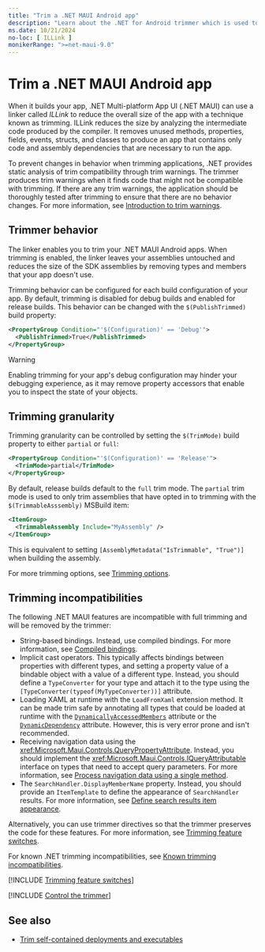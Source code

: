 ```yaml
---
title: "Trim a .NET MAUI Android app"
description: "Learn about the .NET for Android trimmer which is used to eliminate unused code from a .NET MAUI Android app in order to reduce its size."
ms.date: 10/21/2024
no-loc: [ ILLink ]
monikerRange: ">=net-maui-9.0"
---
```


# Trim a .NET MAUI Android app

When it builds your app, .NET Multi-platform App UI (.NET MAUI) can use a linker called *ILLink* to reduce the overall size of the app with a technique known as trimming. ILLink reduces the size by analyzing the intermediate code produced by the compiler. It removes unused methods, properties, fields, events, structs, and classes to produce an app that contains only code and assembly dependencies that are necessary to run the app.

To prevent changes in behavior when trimming applications, .NET provides static analysis of trim compatibility through trim warnings. The trimmer produces trim warnings when it finds code that might not be compatible with trimming. If there are any trim warnings, the application should be thoroughly tested after trimming to ensure that there are no behavior changes. For more information, see [Introduction to trim warnings](/dotnet/core/deploying/trimming/fixing-warnings).

## Trimmer behavior

The linker enables you to trim your .NET MAUI Android apps. When trimming is enabled, the linker leaves your assemblies untouched and reduces the size of the SDK assemblies by removing types and members that your app doesn't use.

Trimming behavior can be configured for each build configuration of your app. By default, trimming is disabled for debug builds and enabled for release builds. This behavior can be changed with the `$(PublishTrimmed)` build property:

```xml
<PropertyGroup Condition="'$(Configuration)' == 'Debug'">
  <PublishTrimmed>True</PublishTrimmed>
</PropertyGroup>
```

> [!WARNING]
> Enabling trimming for your app's debug configuration may hinder your debugging experience, as it may remove property accessors that enable you to inspect the state of your objects.

## Trimming granularity

Trimming granularity can be controlled by setting the `$(TrimMode)` build property to either `partial` or `full`:

```xml
<PropertyGroup Condition="'$(Configuration)' == 'Release'">
  <TrimMode>partial</TrimMode>
</PropertyGroup>
```

By default, release builds default to the `full` trim mode. The `partial` trim mode is used to only trim assemblies that have opted in to trimming with the `$(TrimmableAsssembly)` MSBuild item:

```xml
<ItemGroup>
  <TrimmableAssembly Include="MyAssembly" />
</ItemGroup>
```

This is equivalent to setting `[AssemblyMetadata("IsTrimmable", "True")]` when building the assembly.

For more trimming options, see [Trimming options](/dotnet/core/deploying/trimming/trimming-options).

## Trimming incompatibilities

The following .NET MAUI features are incompatible with full trimming and will be removed by the trimmer:

- String-based bindings. Instead, use compiled bindings. For more information, see [Compiled bindings](~/fundamentals/data-binding/compiled-bindings.md).
- Implicit cast operators. This typically affects bindings between properties with different types, and setting a property value of a bindable object with a value of a different type. Instead, you should define a `TypeConverter` for your type and attach it to the type using the `[TypeConverter(typeof(MyTypeConverter))]` attribute.
- Loading XAML at runtime with the `LoadFromXaml` extension method. It can be made trim safe by annotating all types that could be loaded at runtime with the [`DynamicallyAccessedMembers`](xref:System.Diagnostics.CodeAnalysis.DynamicallyAccessedMembersAttribute) attribute or the [`DynamicDependency`](xref:System.Diagnostics.CodeAnalysis.DynamicDependencyAttribute) attribute. However, this is very error prone and isn't recommended.
- Receiving navigation data using the <xref:Microsoft.Maui.Controls.QueryPropertyAttribute>. Instead, you should implement the <xref:Microsoft.Maui.Controls.IQueryAttributable> interface on types that need to accept query parameters. For more information, see [Process navigation data using a single method](~/fundamentals/shell/navigation.md#process-navigation-data-using-a-single-method).
- The `SearchHandler.DisplayMemberName` property. Instead, you should provide an `ItemTemplate` to define the appearance of `SearchHandler` results. For more information, see [Define search results item appearance](~/fundamentals/shell/search.md#define-search-results-item-appearance).

Alternatively, you can use trimmer directives so that the trimmer preserves the code for these features. For more information, see [Trimming feature switches](#trimming-feature-switches).

For known .NET trimming incompatibilities, see [Known trimming incompatibilities](/dotnet/core/deploying/trimming/incompatibilities).

[!INCLUDE [Trimming feature switches](../includes/feature-switches.md)]

[!INCLUDE [Control the trimmer](../includes/linker-control.md)]

## See also

- [Trim self-contained deployments and executables](/dotnet/core/deploying/trimming/trim-self-contained)
